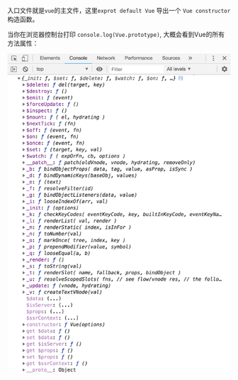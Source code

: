 入口文件就是`vue`的主文件，这里`exprot default Vue` 导出一个 `Vue constructor` 构造函数。

当你在浏览器控制台打印 `console.log(Vue.prototype)`, 大概会看到Vue的所有方法属性：

![](./images/vue_prototype.png)

